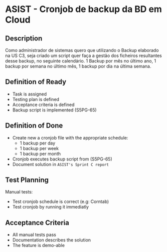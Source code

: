 # ASIST - Cronjob de backup da BD em Cloud

## Description

Como administrador de sistemas quero que utilizando o Backup elaborado na US
C3, seja criado um script quer faça a gestão dos ficheiros resultantes desse
backup, no seguinte calendário. 1 Backup por mês no último ano, 1 backup por
semana no último mês, 1 backup por dia na última semana.

## Definition of Ready

- Task is assigned
- Testing plan is defined
- Acceptance criteria is defined
- Backup script is implemented (S5PG-65)

## Definition of Done

- Create new a cronjob file with the appropriate schedule:
	+ 1 backup per day
	+ 1 backup per week
	+ 1 backup per month
- Cronjob executes backup script from (S5PG-65)
- Document solution in `ASIST's Sprint C report`

## Test Planning

Manual tests:

- Test cronjob schedule is correct (e.g: Corntab)
- Test cronjob by running it immediatly

## Acceptance Criteria

- All manual tests pass
- Documentation describes the solution
- The feature is demo-able
